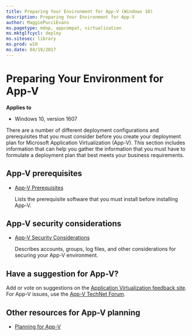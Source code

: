 ```yaml
---
title: Preparing Your Environment for App-V (Windows 10)
description: Preparing Your Environment for App-V
author: MaggiePucciEvans
ms.pagetype: mdop, appcompat, virtualization
ms.mktglfcycl: deploy
ms.sitesec: library
ms.prod: w10
ms.date: 04/19/2017
---
```


# Preparing Your Environment for App-V

**Applies to**
-   Windows 10, version 1607

There are a number of different deployment configurations and prerequisites that you must consider before you create your deployment plan for Microsoft Application Virtualization (App-V). This section includes information that can help you gather the information that you must have to formulate a deployment plan that best meets your business requirements.

## App-V prerequisites

-   [App-V Prerequisites](appv-prerequisites.md)

    Lists the prerequisite software that you must install before installing App-V.

## App-V security considerations

-   [App-V Security Considerations](appv-security-considerations.md)

    Describes accounts, groups, log files, and other considerations for securing your App-V environment.

## Have a suggestion for App-V?

Add or vote on suggestions on the [Application Virtualization feedback site](http://appv.uservoice.com/forums/280448-microsoft-application-virtualization).<br>For App-V issues, use the [App-V TechNet Forum](https://social.technet.microsoft.com/Forums/en-US/home?forum=mdopappv).

## Other resources for App-V planning

-   [Planning for App-V](appv-planning-for-appv.md)
